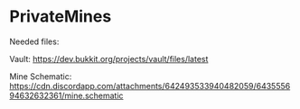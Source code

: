 # PrivateMines

Needed files:

Vault: https://dev.bukkit.org/projects/vault/files/latest

Mine Schematic: https://cdn.discordapp.com/attachments/642493533940482059/643555694632632361/mine.schematic
